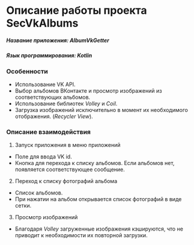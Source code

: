 # Описание работы проекта SecVkAlbums
##### Название приложения: _AlbumVkGetter_
##### Язык программирования: _Kotlin_

### Особенности
* Использование VK API.
* Выбор альбомов ВКонтакте и просмотр изображений из соответствующих альбомов.
* Использование библиотек *Volley* и *Coil*.
* Загрузка изображений исключительно в момент их необходимого отображения. (*Recycler View*).

### Описание взаимодействия
1. Запуск приложения в меню приложений
* Поле для ввода VK id.
* Кнопка для перехода к списку альбомов. Если альбомов нет, появляется соответствующее сообщение. 
2. Переход к списку фотографий альбома
* Список альбомов.
* При нажатии на альбом открывается список фотографий в виде сетки.
3. Просмотр изображений
* Благодаря *Volley* загруженные изображения кэшируются, что не приводит к необходимости их повторной загрузки.
